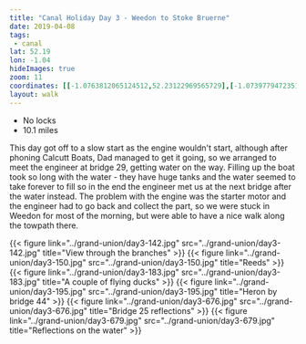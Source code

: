 ```yaml
---
title: "Canal Holiday Day 3 - Weedon to Stoke Bruerne"
date: 2019-04-08
tags: 
 - canal
lat: 52.19
lon: -1.04
hideImages: true
zoom: 11
coordinates: [[-1.0763812065124512,52.23122969565729],[-1.0739779472351074,52.22908744659406],[-1.073591709136963,52.22861429789497],[-1.0728192329406738,52.227168534515656],[-1.0721540451049805,52.22601188991521],[-1.0715532302856445,52.22547298839148],[-1.0705018043518066,52.2250129453305],[-1.0693860054016113,52.22478949412394],[-1.0678625106811523,52.224723772966854],[-1.0648798942565918,52.22477634990032],[-1.0635924339294434,52.224894647772985],[-1.0636138916015625,52.224894647772985],[-1.0628843307495117,52.2250260894841],[-1.0621976852416992,52.22565700428132],[-1.0614681243896484,52.225998746053406],[-1.0605883598327637,52.22601188991521],[-1.058356761932373,52.22574901194025],[-1.057112216949463,52.22614332831907],[-1.0566186904907227,52.22626162254985],[-1.0563182830810547,52.226958237738515],[-1.055910587310791,52.22723425205424],[-1.0552668571472168,52.22735254337855],[-1.0537004470825195,52.2272211085543],[-1.052391529083252,52.22727368253069],[-1.0518121719360352,52.2272211085543],[-1.0504388809204102,52.226655934376346],[-1.0496020317077637,52.226327341430775],[-1.0490226745605469,52.225985602187734],[-1.0482072830200195,52.225052377779626],[-1.048121452331543,52.224828926771515],[-1.0481858253479004,52.22421114460302],[-1.0477137565612793,52.22375108846848],[-1.0466623306274414,52.22364593211137],[-1.0456323623657227,52.223737943937465],[-1.044645309448242,52.223935111494264],[-1.0437870025634766,52.22377737751887],[-1.0427570343017578,52.223159580720385],[-1.0420703887939453,52.222699513691154],[-1.041598320007324,52.22244976102203],[-1.0412335395812986,52.22189767119017],[-1.0415124893188477,52.22126670297772],[-1.0423064231872559,52.22056999849539],[-1.0439157485961912,52.21996530272626],[-1.0445380210876465,52.219531494167626],[-1.0447311401367188,52.21903195179045],[-1.04445219039917,52.21850611163905],[-1.0435724258422852,52.217046872609025],[-1.043229103088379,52.215377234010276],[-1.0430359840393066,52.2148907920613],[-1.0426712036132812,52.214338608258196],[-1.0418128967285156,52.21389159729481],[-1.0391950607299805,52.21340513907638],[-1.0382509231567383,52.21315533413726],[-1.0358476638793945,52.21240591089127],[-1.0342597961425781,52.21226128389722],[-1.0303115844726562,52.21252424171802],[-1.027071475982666,52.212774050206036],[-1.0248398780822754,52.212879232307046],[-1.0240674018859863,52.212695163466854],[-1.023402214050293,52.212300727669586],[-1.0229730606079102,52.21173536358597],[-1.0226726531982422,52.21102536128948],[-1.021428108215332,52.20981570161257],[-1.0191965103149414,52.20668621180421],[-1.0182094573974607,52.20560793316626],[-1.0165143013000488,52.20435867519638],[-1.0146260261535645,52.20335924353264],[-1.0123515129089355,52.20251759943371],[-1.0102915763854978,52.20200471474447],[-1.0056352615356445,52.2015181263624],[-1.003403663635254,52.20154442857334],[-1.0017728805541992,52.20182060084811],[-1.0010004043579102,52.20182060084811],[-0.9996485710144043,52.2015181263624],[-0.9982538223266602,52.20175484570025],[-0.9954428672790528,52.20154442857334],[-0.9920525550842285,52.201202498617164],[-0.9899497032165526,52.200729052796234],[-0.9883832931518555,52.20016354145551],[-0.9874391555786133,52.19928238153687],[-0.9871602058410646,52.19848011626801],[-0.9865164756774901,52.197848815383615],[-0.9837913513183594,52.197204353148436],[-0.9823966026306151,52.19674401725938],[-0.9803366661071778,52.195810178382025],[-0.9799504280090331,52.19579702558167],[-0.978255271911621,52.19619160789927],[-0.9737920761108398,52.1964152029911],[-0.9718179702758789,52.196283676602725],[-0.9699726104736327,52.19599431717832],[-0.9688568115234374,52.19579702558167],[-0.9647798538208008,52.193179540861095],[-0.9632992744445801,52.19256131845254],[-0.9603595733642579,52.191903625600965],[-0.9572911262512206,52.191601083621826],[-0.9540510177612305,52.191666853792455],[-0.9527635574340819,52.19171946985888],[-0.9520339965820311,52.191574775526355],[-0.9508323669433593,52.19058821070719],[-0.9489226341247559,52.18866763506749],[-0.9485149383544921,52.187694160937646],[-0.9482789039611815,52.187049551473855],[-0.9469914436340332,52.18579977180878],[-0.9451246261596679,52.1850498871484],[-0.9442019462585449,52.184602581505],[-0.9435796737670898,52.182800157290174],[-0.9426355361938477,52.18141868781871],[-0.9410262107849121,52.180076647811134],[-0.9407901763916016,52.179537188946306],[-0.9412407875061035,52.176681895259165],[-0.9414124488830566,52.17619502965725],[-0.9429788589477539,52.17493178594768],[-0.9428930282592772,52.174208036408096],[-0.9411334991455078,52.17147084076691],[-0.9406614303588867,52.17102339854153],[-0.9395885467529297,52.170852316501396],[-0.9376573562622069,52.1709049571992],[-0.9367561340332031,52.17070755426128],[-0.9357261657714843,52.170233783636654],[-0.9351897239685059,52.169641563261216],[-0.9214997291564943,52.14572243484357],[-0.9201478958129882,52.14465584530113]]
layout: walk
---
```



- No locks
- 10.1 miles

This day got off to a slow start as the engine wouldn't start, although after phoning Calcutt Boats, Dad managed to get it going, so we arranged to meet the engineer at bridge 29, getting water on the way.  Filling up the boat took so long with the water - they have huge tanks and the water seemed to take forever to fill so in the end the engineer met us at the next bridge after the water instead. The problem with the engine was the starter motor and the engineer had to go back and collect the part, so we were stuck in Weedon for most of the morning, but were able to have a nice walk along the towpath there. 

{{< figure link="../grand-union/day3-142.jpg" src="../grand-union/day3-142.jpg" title="View through the branches" >}}
{{< figure link="../grand-union/day3-150.jpg" src="../grand-union/day3-150.jpg" title="Reeds" >}}
{{< figure link="../grand-union/day3-183.jpg" src="../grand-union/day3-183.jpg" title="A couple of flying ducks" >}}
{{< figure link="../grand-union/day3-195.jpg" src="../grand-union/day3-195.jpg" title="Heron by bridge 44" >}}
{{< figure link="../grand-union/day3-676.jpg" src="../grand-union/day3-676.jpg" title="Bridge 25 reflections" >}}
{{< figure link="../grand-union/day3-679.jpg" src="../grand-union/day3-679.jpg" title="Reflections on the water" >}}
